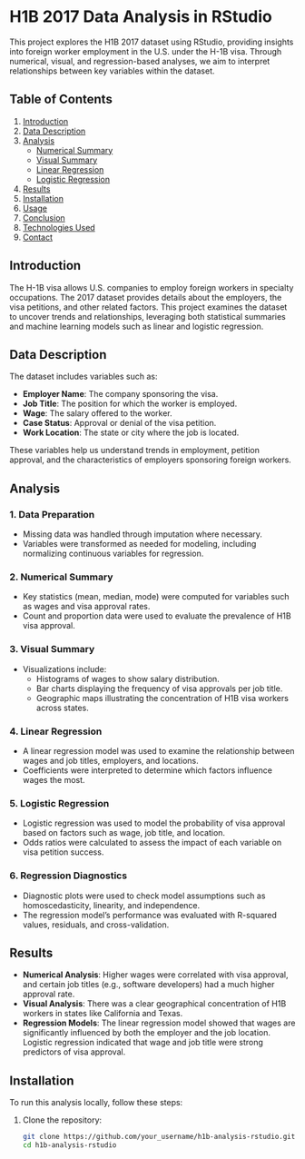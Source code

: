 # H1B 2017 Data Analysis in RStudio

This project explores the H1B 2017 dataset using RStudio, providing insights into foreign worker employment in the U.S. under the H-1B visa. Through numerical, visual, and regression-based analyses, we aim to interpret relationships between key variables within the dataset.

## Table of Contents
1. [Introduction](#introduction)
2. [Data Description](#data-description)
3. [Analysis](#analysis)
    - [Numerical Summary](#numerical-summary)
    - [Visual Summary](#visual-summary)
    - [Linear Regression](#linear-regression)
    - [Logistic Regression](#logistic-regression)
4. [Results](#results)
5. [Installation](#installation)
6. [Usage](#usage)
7. [Conclusion](#conclusion)
8. [Technologies Used](#technologies-used)
9. [Contact](#contact)

## Introduction

The H-1B visa allows U.S. companies to employ foreign workers in specialty occupations. The 2017 dataset provides details about the employers, the visa petitions, and other related factors. This project examines the dataset to uncover trends and relationships, leveraging both statistical summaries and machine learning models such as linear and logistic regression.

## Data Description

The dataset includes variables such as:
- **Employer Name**: The company sponsoring the visa.
- **Job Title**: The position for which the worker is employed.
- **Wage**: The salary offered to the worker.
- **Case Status**: Approval or denial of the visa petition.
- **Work Location**: The state or city where the job is located.
  
These variables help us understand trends in employment, petition approval, and the characteristics of employers sponsoring foreign workers.

## Analysis

### 1. Data Preparation
- Missing data was handled through imputation where necessary.
- Variables were transformed as needed for modeling, including normalizing continuous variables for regression.

### 2. Numerical Summary
- Key statistics (mean, median, mode) were computed for variables such as wages and visa approval rates.
- Count and proportion data were used to evaluate the prevalence of H1B visa approval.

### 3. Visual Summary
- Visualizations include:
  - Histograms of wages to show salary distribution.
  - Bar charts displaying the frequency of visa approvals per job title.
  - Geographic maps illustrating the concentration of H1B visa workers across states.

### 4. Linear Regression
- A linear regression model was used to examine the relationship between wages and job titles, employers, and locations.
- Coefficients were interpreted to determine which factors influence wages the most.

### 5. Logistic Regression
- Logistic regression was used to model the probability of visa approval based on factors such as wage, job title, and location.
- Odds ratios were calculated to assess the impact of each variable on visa petition success.

### 6. Regression Diagnostics
- Diagnostic plots were used to check model assumptions such as homoscedasticity, linearity, and independence.
- The regression model’s performance was evaluated with R-squared values, residuals, and cross-validation.

## Results

- **Numerical Analysis**: Higher wages were correlated with visa approval, and certain job titles (e.g., software developers) had a much higher approval rate.
- **Visual Analysis**: There was a clear geographical concentration of H1B workers in states like California and Texas.
- **Regression Models**: The linear regression model showed that wages are significantly influenced by both the employer and the job location. Logistic regression indicated that wage and job title were strong predictors of visa approval.

## Installation

To run this analysis locally, follow these steps:

1. Clone the repository:
   ```bash
   git clone https://github.com/your_username/h1b-analysis-rstudio.git
   cd h1b-analysis-rstudio
